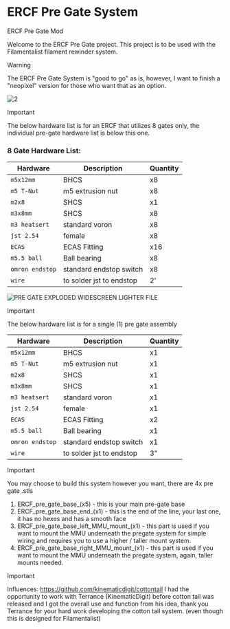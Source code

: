 # ERCF Pre Gate System
ERCF Pre Gate Mod

Welcome to the ERCF Pre Gate project. This project is to be used with the Filamentalist filament rewinder system.

>[!WARNING]
> The ERCF Pre Gate System is "good to go" as is, however, I want to finish a "neopixel" version for those who want that as an option.

![2](https://github.com/user-attachments/assets/98ea14fe-5f6f-4e93-a700-d7fa16409762)


>[!IMPORTANT]
> The below hardware list is for an ERCF that utilizes 8 gates only, the individual pre-gate hardware list is below this one.

### 8 Gate Hardware List:

| Hardware | Description | Quantity |
| --- | --- | --- |
| `m5x12mm` | BHCS | x8 |
| `m5 T-Nut` | m5 extrusion nut | x8|
| `m2x8` | SHCS| x1 |
| `m3x8mm` | SHCS| x8|
| `m3 heatsert` | standard voron | x8|
| `jst 2.54` | female | x8|
| `ECAS` | ECAS Fitting | x16|
| `m5.5 ball` | Ball bearing | x8|
| `omron endstop` | standard endstop switch | x8|
| `wire` | to solder jst to endstop| 2'|


![PRE GATE EXPLODED WIDESCREEN LIGHTER FILE](https://github.com/user-attachments/assets/d7678b1d-9fab-4cfe-87b6-669f68bd6eab)


>[!IMPORTANT]
> The below hardware list is for a single (1) pre gate assembly

| Hardware | Description | Quantity |
| --- | --- | --- |
| `m5x12mm` | BHCS | x1 |
| `m5 T-Nut` | m5 extrusion nut | x1|
| `m2x8` | SHCS| x1 | 
| `m3x8mm` | SHCS| x1|
| `m3 heatsert` | standard voron | x1|
| `jst 2.54` | female | x1|
| `ECAS` | ECAS Fitting | x2|
| `m5.5 ball` | Ball bearing | x1|
| `omron endstop` | standard endstop switch | x1|
| `wire` | to solder jst to endstop| 3"|

>[!IMPORTANT]
>You may choose to build this system however you want, there are 4x pre gate .stls
>1. ERCF_pre_gate_base_(x5) - this is your main pre-gate base
>2. ERCF_pre_gate_base_end_(x1) - this is the end of the line, your last one, it has no hexes and has a smooth face
>3. ERCF_pre_gate_base_left_MMU_mount_(x1) - this part is used if you want to mount the MMU underneath the pregate system for simple wiring and requires you to use a higher / taller mount system.
>4. ERCF_pre_gate_base_right_MMU_mount_(x1) - this part is used if you want to mount the MMU underneath the pregate system, again, taller mounts needed.


>[!IMPORTANT]
>Influences:
>https://github.com/kinematicdigit/cottontail
>I had the opportunity to work with Terrance (KinematicDigit) before cotton tail was released and I got the overall use and function from his idea, thank you Terrance for your hard work developing the cotton tail system. (even though this is designed for Filamentalist)

